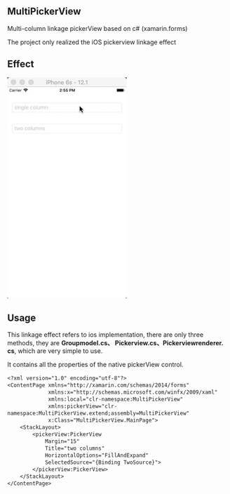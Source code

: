 ## MultiPickerView

Multi-column linkage pickerView based on c# (xamarin.forms)

The project only realized the iOS pickerview linkage effect

## Effect
![Multiple pickerview](screenshot/pickerview.gif)

## Usage

This linkage effect refers to ios implementation, there are only three methods, they are **Groupmodel.cs、  Pickerview.cs、Pickerviewrenderer. cs**, which are very simple to use.

It contains all the properties of the native pickerView control.

```
<?xml version="1.0" encoding="utf-8"?>
<ContentPage xmlns="http://xamarin.com/schemas/2014/forms" 
             xmlns:x="http://schemas.microsoft.com/winfx/2009/xaml"
             xmlns:local="clr-namespace:MultiPickerView" 
             xmlns:pickerView="clr-namespace:MultiPickerView.extend;assembly=MultiPickerView"
             x:Class="MultiPickerView.MainPage">
    <StackLayout>
        <pickerView:PickerView
            Margin="15"
            Title="two columns"
            HorizontalOptions="FillAndExpand" 
            SelectedSource="{Binding TwoSource}">
        </pickerView:PickerView>
    </StackLayout>
</ContentPage>
```
